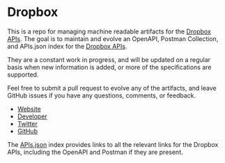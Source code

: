 # DropboxThis is a repo for managing machine readable artifacts for the [Dropbox APIs](https://www.dropbox.com). The goal is to maintain and evolve an OpenAPI, Postman Collection, and APIs.json index for the [Dropbox APIs](https://www.dropbox.com).They are a constant work in progress, and will be updated on a regular basis when new information is added, or more of the specifications are supported.Feel free to submit a pull request to evolve any of the artifacts, and leave GitHub issues if you have any questions, comments, or feedback.- [Website](https://www.dropbox.com)- [Developer](https://www.dropbox.com)- [Twitter](https://twitter.com/dropbox)- [GitHub](https://github.com/dropbox)The [APIs.json](https://github.com/api-evangelist/dropbox/blob/master/apis.json) index provides links to all the relevant links for the Dropbox APIs, including the OpenAPI and Postman if they are present.
